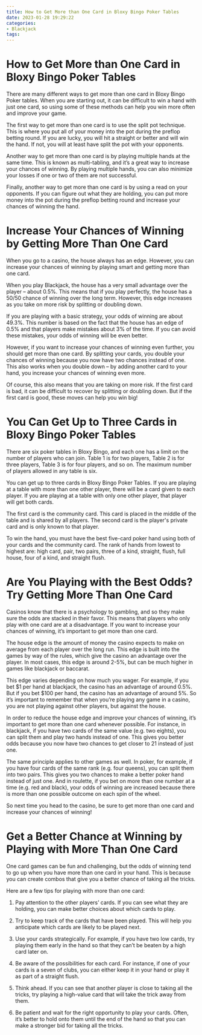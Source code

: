 ```yaml
---
title: How to Get More than One Card in Bloxy Bingo Poker Tables 
date: 2023-01-28 19:29:22
categories:
- Blackjack
tags:
---
```



#  How to Get More than One Card in Bloxy Bingo Poker Tables 

There are many different ways to get more than one card in Bloxy Bingo Poker tables. When you are starting out, it can be difficult to win a hand with just one card, so using some of these methods can help you win more often and improve your game.

The first way to get more than one card is to use the split pot technique. This is where you put all of your money into the pot during the preflop betting round. If you are lucky, you will hit a straight or better and will win the hand. If not, you will at least have split the pot with your opponents.

Another way to get more than one card is by playing multiple hands at the same time. This is known as multi-tabling, and it’s a great way to increase your chances of winning. By playing multiple hands, you can also minimize your losses if one or two of them are not successful.

Finally, another way to get more than one card is by using a read on your opponents. If you can figure out what they are holding, you can put more money into the pot during the preflop betting round and increase your chances of winning the hand.

#  Increase Your Chances of Winning by Getting More Than One Card 

When you go to a casino, the house always has an edge. However, you can increase your chances of winning by playing smart and getting more than one card.

When you play Blackjack, the house has a very small advantage over the player – about 0.5%. This means that if you play perfectly, the house has a 50/50 chance of winning over the long term. However, this edge increases as you take on more risk by splitting or doubling down.

If you are playing with a basic strategy, your odds of winning are about 49.3%. This number is based on the fact that the house has an edge of 0.5% and that players make mistakes about 3% of the time. If you can avoid these mistakes, your odds of winning will be even better.

However, if you want to increase your chances of winning even further, you should get more than one card. By splitting your cards, you double your chances of winning because you now have two chances instead of one. This also works when you double down – by adding another card to your hand, you increase your chances of winning even more.

Of course, this also means that you are taking on more risk. If the first card is bad, it can be difficult to recover by splitting or doubling down. But if the first card is good, these moves can help you win big!

#  You Can Get Up to Three Cards in Bloxy Bingo Poker Tables 

There are six poker tables in Bloxy Bingo, and each one has a limit on the number of players who can join. Table 1 is for two players, Table 2 is for three players, Table 3 is for four players, and so on. The maximum number of players allowed in any table is six.

You can get up to three cards in Bloxy Bingo Poker Tables. If you are playing at a table with more than one other player, there will be a card given to each player. If you are playing at a table with only one other player, that player will get both cards.

The first card is the community card. This card is placed in the middle of the table and is shared by all players. The second card is the player's private card and is only known to that player.

To win the hand, you must have the best five-card poker hand using both of your cards and the community card. The rank of hands from lowest to highest are: high card, pair, two pairs, three of a kind, straight, flush, full house, four of a kind, and straight flush.

#  Are You Playing with the Best Odds? Try Getting More Than One Card 

Casinos know that there is a psychology to gambling, and so they make sure the odds are stacked in their favor. This means that players who only play with one card are at a disadvantage. If you want to increase your chances of winning, it’s important to get more than one card.

The house edge is the amount of money the casino expects to make on average from each player over the long run. This edge is built into the games by way of the rules, which give the casino an advantage over the player. In most cases, this edge is around 2-5%, but can be much higher in games like blackjack or baccarat.

This edge varies depending on how much you wager. For example, if you bet $1 per hand at blackjack, the casino has an advantage of around 0.5%. But if you bet $100 per hand, the casino has an advantage of around 5%. So it’s important to remember that when you’re playing any game in a casino, you are not playing against other players, but against the house.

In order to reduce the house edge and improve your chances of winning, it’s important to get more than one card whenever possible. For instance, in blackjack, if you have two cards of the same value (e.g. two eights), you can split them and play two hands instead of one. This gives you better odds because you now have two chances to get closer to 21 instead of just one.

The same principle applies to other games as well. In poker, for example, if you have four cards of the same rank (e.g. four queens), you can split them into two pairs. This gives you two chances to make a better poker hand instead of just one. And in roulette, if you bet on more than one number at a time (e.g. red and black), your odds of winning are increased because there is more than one possible outcome on each spin of the wheel.

So next time you head to the casino, be sure to get more than one card and increase your chances of winning!

#  Get a Better Chance at Winning by Playing with More Than One Card

One card games can be fun and challenging, but the odds of winning tend to go up when you have more than one card in your hand. This is because you can create combos that give you a better chance of taking all the tricks.

Here are a few tips for playing with more than one card:

1. Pay attention to the other players’ cards. If you can see what they are holding, you can make better choices about which cards to play.

2. Try to keep track of the cards that have been played. This will help you anticipate which cards are likely to be played next.

3. Use your cards strategically. For example, if you have two low cards, try playing them early in the hand so that they can’t be beaten by a high card later on.

4. Be aware of the possibilities for each card. For instance, if one of your cards is a seven of clubs, you can either keep it in your hand or play it as part of a straight flush.

5. Think ahead. If you can see that another player is close to taking all the tricks, try playing a high-value card that will take the trick away from them.

6. Be patient and wait for the right opportunity to play your cards. Often, it’s better to hold onto them until the end of the hand so that you can make a stronger bid for taking all the tricks.